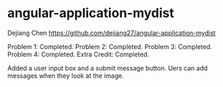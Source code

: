 # angular-application-mydist
Dejiang Chen
https://github.com/dejiang27/angular-application-mydist

Problem 1: Completed.
Problem 2: Completed.
Problem 3: Completed.
Problem 4: Completed.
Extra Credit: Completed.

Added a user input box and a submit message button. Uers can add messages when they look at the image. 